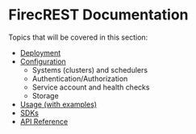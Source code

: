 # FirecREST Documentation

Topics that will be covered in this section:

- [Deployment](./deploy/README.md)
- [Configuration](./conf/README.md)
  - Systems (clusters) and schedulers
  - Authentication/Authorization
  - Service account and health checks
  - Storage
- [Usage (with examples)](./use/README.md)
- [SDKs](https://pyfirecrest.readthedocs.io/en/stable/index.html)
- [API Reference](./api/README.md)